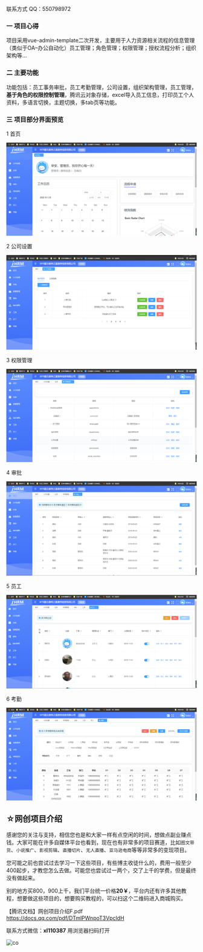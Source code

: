 联系方式 QQ：550798972

### 一 项目心得

  项目采用vue-admin-template二次开发，主要用于人力资源相关流程的信息管理（类似于OA–办公自动化）员工管理；角色管理；权限管理；授权流程分析；组织架构等… 

 

### 二 主要功能

  功能包括：员工事务审批，员工考勤管理，公司设置，组织架构管理，员工管理，**基于角色的权限控制管理**，腾讯云对象存储，excel导入员工信息，打印员工个人资料，多语言切换，主题切换，多tab页等功能。



### 三 项目部分界面预览

1 首页

![](./readmeImg/首页.png)



2 公司设置

![](./readmeImg/公司设置.png)



3 权限管理

![](./readmeImg/权限管理.png)



4 审批

![](./readmeImg/审批.png)

5 员工

![](./readmeImg/员工.png)

6 考勤

![](./readmeImg/考勤.png)
## ☆网创项目介绍

  感谢您的关注与支持，相信您也是和大家一样有点空闲的时间，想做点副业赚点钱。大家可能在许多自媒体平台也看到，现在也有非常多的项目赛道，比如`图文带货`、`小说推广`、`影视剪辑`、`直播切片`、`无人直播`、`亚马逊电商`等等非常多的变现项目。

  您可能之前也尝试过去学习一下这些项目，有些博主收徒什么的，费用一般至少400起步，才教您怎么去做。可能您也尝试过一两个，交了上千的学费，但是最终没有做起来。

别的地方买800，900上千，我们平台统一价格**20￥**，平台内还有许多其他教程，想要做这些项目的，想要购买教程的，可以扫这个二维码进入商城购买。

【腾讯文档】网创项目介绍F.pdf
https://docs.qq.com/pdf/DTmlPWnpoT3VpcldH

联系方式微信：**xl110387**
用浏览器扫码打开

![co](https://lyqblog.oss-cn-beijing.aliyuncs.com/icon.png)

